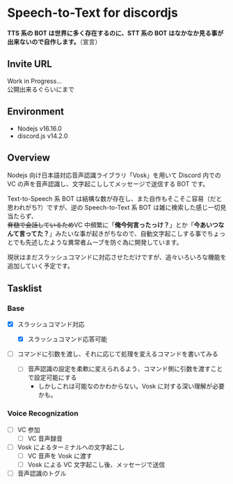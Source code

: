# Speech-to-Text for discordjs

**TTS 系の BOT は世界に多く存在するのに、STT 系の BOT はなかなか見る事が出来ないので自作します。**（宣言）

## Invite URL

Work in Progress...  
公開出来るぐらいにまで

## Environment

- Nodejs v16.16.0
- discord.js v14.2.0

## Overview

Nodejs 向け日本語対応音声認識ライブラリ「Vosk」を用いて Discord 内での VC の声を音声認識し、文字起こししてメッセージで送信する BOT です。

Text-to-Speech 系 BOT は結構な数が存在し、また自作もそこそこ容易（だと思われがち?）ですが、逆の Speech-to-Text 系 BOT は雑に検索した感じ一切見当たらず、  
~~脊髄で会話しているため~~VC 中頻繁に「**俺今何言ったっけ？**」とか「**今あいつなんて言ってた？**」みたいな事が起きがちなので、自動文字起こしする事でちょっとでも先述したような異常者ムーブを防ぐ為に開発しています。

現状はまだスラッシュコマンドに対応させただけですが、追々いろいろな機能を追加していく予定です。

## Tasklist

### Base

- [x] スラッシュコマンド対応

  - [x] スラッシュコマンド応答可能

- [ ] コマンドに引数を渡し、それに応じて処理を変えるコマンドを書いてみる
  - [ ] 音声認識の設定を柔軟に変えられるよう、コマンド側に引数を渡すことで設定可能にする
    - しかしこれは可能なのかわからない。Vosk に対する深い理解が必要かも。

### Voice Recognization

- [ ] VC 参加
  - [ ] VC 音声録音
- [ ] Vosk によるターミナルへの文字起こし
  - [ ] VC 音声を Vosk に渡す
  - [ ] Vosk による VC 文字起こし後、メッセージで送信
- [ ] 音声認識のトグル
